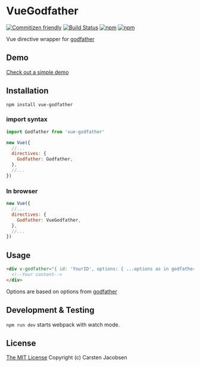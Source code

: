 # VueGodfather

[![Commitizen friendly](https://img.shields.io/badge/commitizen-friendly-brightgreen.svg)](http://commitizen.github.io/cz-cli/)
[![Build Status](https://travis-ci.org/crsten/vue-godfather.svg?branch=master&style=flat-square)](https://travis-ci.org/crsten/vue-godfather)
[![npm](https://img.shields.io/npm/dt/vue-godfather.svg?style=flat-square)](https://www.npmjs.com/package/vue-godfather)
[![npm](https://img.shields.io/npm/v/vue-godfather.svg?style=flat-square)](https://www.npmjs.com/package/vue-godfather)

Vue directive wrapper for [godfather](https://github.com/crsten/godfather)

## Demo

[Check out a simple demo](https://crsten.github.io/godfather/)

## Installation

`npm install vue-godfather`

### import syntax

```js
import Godfather from 'vue-godfather'

new Vue({
  //...
  directives: {
    Godfather: Godfather,
  },
  //...
})
```

### In browser

```js
new Vue({
  //...
  directives: {
    Godfather: VueGodfather,
  },
  //...
})
```

## Usage

```html
<div v-godfather="{ id: 'YourID', options: { ...options as in godfather } }">
  <!--Your content-->
</div>
```

Options are based on options from [godfather](https://github.com/crsten/godfather)

## Development & Testing

`npm run dev` starts webpack with watch mode.

## License

[The MIT License](http://opensource.org/licenses/MIT)
Copyright (c) Carsten Jacobsen
